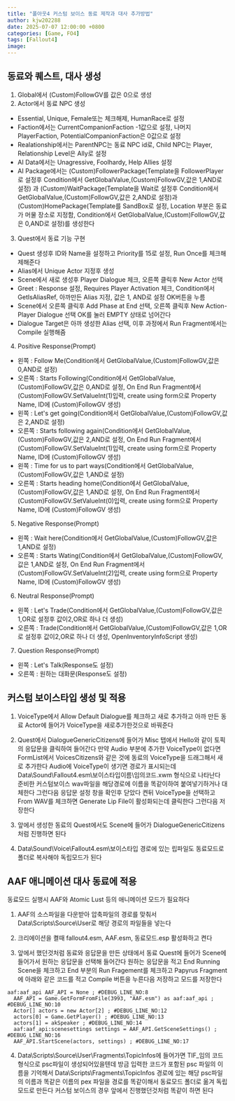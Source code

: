 ```yaml
---
title: "폴아웃4 커스텀 보이스 동료 제작과 대사 추가방법"
author: kjw202288
date: 2025-07-07 12:00:00 +0800
categories: [Game, FO4]
tags: [Fallout4]
image:
---
```

## 동료와 퀘스트, 대사 생성

1. Global에서 (Custom)FollowGV를 값은 0으로 생성
2. Actor에서 동료 NPC 생성
- Essential, Unique, Female또는 체크해제, HumanRace로 설정
- Faction에서는 CurrentCompanionFaction -1값으로 설정, 나머지 PlayerFaction, PotentialCompanionFaction은 0값으로 설정
- Realationship에서는 ParentNPC는 동료 NPC id로, Child NPC는 Player, Relationship Level은 Ally로 설정
- AI Data에서는 Unagressive, Foolhardy, Help Allies 설정
- AI Package에서는 (Custom)FollowerPackage(Template을 FollowerPlayer로 설정후 Condition에서 GetGlobalValue,(Custom)FollowGV,값은 1,AND로 설정)
과 (Custom)WaitPackage(Template을 Wait로 설정후 Condition에서 GetGlobalValue,(Custom)FollowGV,값은 2,AND로 설정)과 (Custom)HomePackage(Template를 SandBox로 설정, Location 부분은 동료가 머물 장소로 지정함, Condition에서 GetGlobalValue,(Custom)FollowGV,값은 0,AND로 설정)를 생성한다
3. Quest에서 동료 기능 구현
- Quest 생성후 ID와 Name을 설정하고 Priority를 15로 설정, Run Once를 체크해제해준다
- Alias에서 Unique Actor 지정후 생성
- Scene에서 새로 생성후 Player Dialogue 체크, 오른쪽 클릭후 New Actor 선택
- Greet : Response 설정, Requires Player Activation 체크, Condition에서 GetIsAliasRef, 아까만든 Alias 지정, 값은 1, AND로 설정 OK버튼을 누름
- Scene에서 오른쪽 클릭후 Add Phase at End 선택, 오른쪽 클릭후 New Action-Player Dialogue 선택 OK를 눌러 EMPTY 상태로 넘어간다
- Dialogue Target은 아까 생성한 Alias 선택, 이후 과정에서 Run Fragment에서는 Compile 실행해줌
4. Positive Response(Prompt)
- 왼쪽 : Follow Me(Condition에서 GetGlobalValue,(Custom)FollowGV,값은 0,AND로 설정)
- 오른쪽 : Starts Following(Condition에서 GetGlobalValue,(Custom)FollowGV,값은 0,AND로 설정, On End Run Fragment에서 (Custom)FollowGV.SetValueInt(1)입력, create using form으로 Property Name, ID에 (Custom)FollowGV 생성)
- 왼쪽 : Let's get going(Condition에서 GetGlobalValue,(Custom)FollowGV,값은 2,AND로 설정)
- 오른쪽 : Starts following again(Condition에서 GetGlobalValue,(Custom)FollowGV,값은 2,AND로 설정, On End Run Fragment에서 (Custom)FollowGV.SetValueInt(1)입력, create using form으로 Property Name, ID에 (Custom)FollowGV 생성)
- 왼쪽 : Time for us to part ways(Condition에서 GetGlobalValue,(Custom)FollowGV,값은 1,AND로 설정)
- 오른쪽 : Starts heading home(Condition에서 GetGlobalValue,(Custom)FollowGV,값은 1,AND로 설정, On End Run Fragment에서 (Custom)FollowGV.SetValueInt(0)입력, create using form으로 Property Name, ID에 (Custom)FollowGV 생성)
5. Negative Response(Prompt)
- 왼쪽 : Wait here(Condition에서 GetGlobalValue,(Custom)FollowGV,값은 1,AND로 설정)
- 오른쪽 : Starts Wating(Condition에서 GetGlobalValue,(Custom)FollowGV,값은 1,AND로 설정, On End Run Fragment에서 (Custom)FollowGV.SetValueInt(2)입력, create using form으로 Property Name, ID에 (Custom)FollowGV 생성)
6. Neutral Response(Prompt)
- 왼쪽 : Let's Trade(Condition에서 GetGlobalValue,(Custom)FollowGV,값은 1,OR로 설정후 값이2,OR로 하나 더 생성)
- 오른쪽 : Trade(Condition에서 GetGlobalValue,(Custom)FollowGV,값은 1,OR로 설정후 값이2,OR로 하나 더 생성, OpenInventoryInfoScript 생성)
7. Question Response(Prompt)
- 왼쪽 : Let's Talk(Response도 설정)
- 오른쪽 : 원하는 대화문(Response도 설정)

## 커스텀 보이스타입 생성 및 적용

1. VoiceType에서 Allow Default Dialogue를 체크하고 새로 추가하고 아까 만든 동료 Actor에 들어가 VoiceType을 새로추가한것으로 바꿔준다

2. Quest에서 DialogueGenericCitizens에 들어가 Misc 탭에서 Hello와 같이 토픽의 응답문을 클릭하여 들어간다 만약 Audio 부분에 추가한 VoiceType이 없다면 FormList에서 VoicesCitizens와 같은 것에 동료의 VoiceType을 드래그해서 새로 추가한다 Audio에 VoiceType이 생기면 경로가 표시되는데 Data\Sound\Fallout4.esm\보이스타입이름\임의코드.xwm 형식으로 나타난다 준비한 커스텀보이스 wav파일을 해당경로에 이름을 똑같이하여 붙여넣기하거나 대체한다 그런다음 응답문 설정 창을 확인후 닫았다 켠뒤 VoiceType을 선택하고 From WAV를 체크하면 Generate Lip File이 활성화되는데 클릭한다 그런다음 저장한다

3. 앞에서 생성한 동료의 Quest에서도 Scene에 들어가 DialogueGenericCitizens처럼 진행하면 된다

4. Data\Sound\Voice\Fallout4.esm\보이스타입 경로에 있는 립파일도 동료모드로 폴더로 복사해야 독립모드가 된다

## AAF 애니메이션 대사 동료에 적용

동료모드 실행시 AAF와 Atomic Lust 등의 애니메이션 모드가 필요하다


1. AAF의 소스파일을 다운받아 압축파일의 경로를 맞춰서 Data\Scripts\Source\User로 해당 경로의 파일들을 넣는다

2. 크리에이션을 켤때 fallout4.esm, AAF.esm, 동료모드.esp 활성화하고 켠다

3. 앞에서 했던것처럼 동료와 응답문을 만든 상태에서 동료 Quest에 들어가 Scene에 들어가서 원하는 응답문을 선택해 들어간다 원하는 응답문을 적고 End Running Scene을 체크하고 End 부분의 Run Fragement를 체크하고 Papyrus Fragment에 아래와 같은 코드를 적고 Compile 버튼을 누른다음 저장하고 모드를 저장한다

```
aaf:aaf_api AAF_API = None ; #DEBUG_LINE_NO:8
  AAF_API = Game.GetFormFromFile(3993, "AAF.esm") as aaf:aaf_api ; #DEBUG_LINE_NO:10
  Actor[] actors = new Actor[2] ; #DEBUG_LINE_NO:12
  actors[0] = Game.GetPlayer() ; #DEBUG_LINE_NO:13
  actors[1] = akSpeaker ; #DEBUG_LINE_NO:14
  aaf:aaf_api:scenesettings settings = AAF_API.GetSceneSettings() ; #DEBUG_LINE_NO:16
  AAF_API.StartScene(actors, settings) ; #DEBUG_LINE_NO:17
```

4. Data\Scripts\Source\User\Fragments\TopicInfos에 들어가면 TIF_임의 코드 형식으로 psc파일이 생성되어있을텐데 방금 입력한 코드가 포함된 psc 파일의 이름을 기억해서 Data\Scripts\Fragments\TopicInfos 경로에 있는 해당 psc파일의 이름과 똑같은 이름의 pex 파일을 경로를 똑같이해서 동료모드 폴더로 옮겨 독립모드로 만든다 커스텀 보이스의 경우 앞에서 진행했던것처럼 똑같이 하면 된다